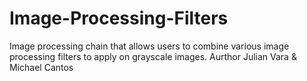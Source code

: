 # Image-Processing-Filters
Image processing chain that allows users to combine various image processing filters to apply on grayscale images.
Aurthor Julian Vara & Michael Cantos 